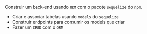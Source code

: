 
Construir um back-end usando `ORM` com o pacote `sequelize` do `npm`.
 - Criar e associar tabelas usando `models` do `sequelize`
 - Construir endpoints para consumir os models que criar 
 - Fazer um `CRUD` com o `ORM`